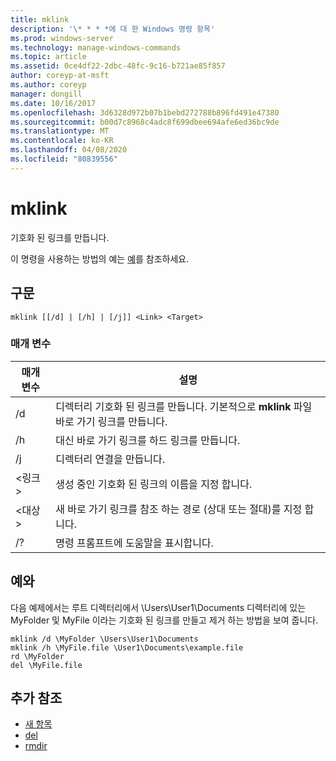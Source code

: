 ```yaml
---
title: mklink
description: '\* * * *에 대 한 Windows 명령 항목'
ms.prod: windows-server
ms.technology: manage-windows-commands
ms.topic: article
ms.assetid: 0ce4df22-2dbc-48fc-9c16-b721ae85f857
author: coreyp-at-msft
ms.author: coreyp
manager: dongill
ms.date: 10/16/2017
ms.openlocfilehash: 3d6328d972b07b1bebd272788b896fd491e47380
ms.sourcegitcommit: b00d7c8968c4adc8f699dbee694afe6ed36bc9de
ms.translationtype: MT
ms.contentlocale: ko-KR
ms.lasthandoff: 04/08/2020
ms.locfileid: "80839556"
---
```

# <a name="mklink"></a>mklink
기호화 된 링크를 만듭니다.

이 명령을 사용하는 방법의 예는 [예](#BKMK_examples)를 참조하세요.

## <a name="syntax"></a>구문

```
mklink [[/d] | [/h] | [/j]] <Link> <Target>
```

### <a name="parameters"></a>매개 변수

|매개 변수|설명|
|---------|-----------|
|/d|디렉터리 기호화 된 링크를 만듭니다. 기본적으로 **mklink** 파일 바로 가기 링크를 만듭니다.|
|/h|대신 바로 가기 링크를 하드 링크를 만듭니다.|
|/j|디렉터리 연결을 만듭니다.|
|\<링크 >|생성 중인 기호화 된 링크의 이름을 지정 합니다.|
|\<대상 >|새 바로 가기 링크를 참조 하는 경로 (상대 또는 절대)를 지정 합니다.|
|/?|명령 프롬프트에 도움말을 표시합니다.|

## <a name="examples"></a><a name=BKMK_examples></a>예와

다음 예제에서는 루트 디렉터리에서 \Users\User1\Documents 디렉터리에 있는 MyFolder 및 MyFile 이라는 기호화 된 링크를 만들고 제거 하는 방법을 보여 줍니다.
```
mklink /d \MyFolder \Users\User1\Documents
mklink /h \MyFile.file \User1\Documents\example.file
rd \MyFolder
del \MyFile.file
```
## <a name="additional-references"></a>추가 참조
-   [새 항목](https://docs.microsoft.com/powershell/module/microsoft.powershell.management/new-item?view=powershell-6)
-   [del](https://docs.microsoft.com/windows-server/administration/windows-commands/del)
-   [rmdir](https://docs.microsoft.com/windows-server/administration/windows-commands/rd)
